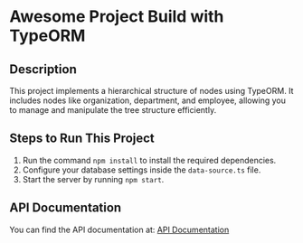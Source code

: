 # Awesome Project Build with TypeORM

## Description
This project implements a hierarchical structure of nodes using TypeORM. It includes nodes like organization, department, and employee, allowing you to manage and manipulate the tree structure efficiently.

## Steps to Run This Project

1. Run the command `npm install` to install the required dependencies.
2. Configure your database settings inside the `data-source.ts` file.
3. Start the server by running `npm start`.

## API Documentation

You can find the API documentation at: [API Documentation](http://localhost:3000/api-docs)



